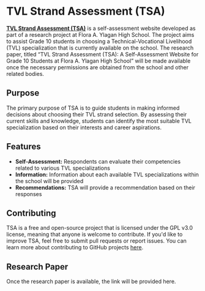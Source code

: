 # TVL Strand Assessment (TSA)

[**TVL Strand Assessment (TSA)**](https://acarlos17.github.io/fayhs-tvlsa) is a self-assessment website developed as part of a research project at Flora A. Ylagan High School. The project aims to assist Grade 10 students in choosing a Technical-Vocational Livelihood (TVL) specialization that is currently available on the school. The research paper, titled “TVL Strand Assessment (TSA): A Self-Assessment Website for Grade 10 Students at Flora A. Ylagan High School” will be made available once the necessary permissions are obtained from the school and other related bodies.

## Purpose

The primary purpose of TSA is to guide students in making informed decisions about choosing their TVL strand selection. By assessing their current skills and knowledge, students can identify the most suitable TVL specialization based on their interests and career aspirations.

## Features

- **Self-Assessment:** Respondents can evaluate their competencies related to various TVL specializations
- **Information:** Information about each available TVL specializations within the school will be provided
- **Recommendations:** TSA will provide a recommendation based on their responses

## Contributing

TSA is a free and open-source project that is licensed under the GPL v3.0 license, meaning that anyone is welcome to contribute. If you'd like to improve TSA, feel free to submit pull requests or report issues. You can learn more about contributing to GitHub projects [here](https://docs.github.com/en/get-started/exploring-projects-on-github/contributing-to-a-project).

## Research Paper

Once the research paper is available, the link will be provided here.
